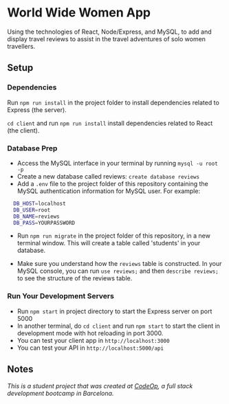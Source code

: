 # World Wide Women App

Using the technologies of React, Node/Express, and MySQL, to add and display travel reviews to assist in the travel adventures of solo women travellers.

## Setup

### Dependencies

Run `npm run install` in the project folder to install dependencies related to Express (the server).

`cd client` and run `npm run install` install dependencies related to React (the client).

### Database Prep

- Access the MySQL interface in your terminal by running `mysql -u root -p`
- Create a new database called reviews: `create database reviews`
- Add a `.env` file to the project folder of this repository containing the MySQL authentication information for MySQL user. For example:

```bash
  DB_HOST=localhost
  DB_USER=root
  DB_NAME=reviews
  DB_PASS=YOURPASSWORD
```

- Run `npm run migrate` in the project folder of this repository, in a new terminal window. This will create a table called 'students' in your database.

- Make sure you understand how the `reviews` table is constructed. In your MySQL console, you can run `use reviews;` and then `describe reviews;` to see the structure of the reviews table.

### Run Your Development Servers

- Run `npm start` in project directory to start the Express server on port 5000
- In another terminal, do `cd client` and run `npm start` to start the client in development mode with hot reloading in port 3000.
- You can test your client app in `http://localhost:3000`
- You can test your API in `http://localhost:5000/api`

## Notes

_This is a student project that was created at [CodeOp](http://CodeOp.tech), a full stack development bootcamp in Barcelona._
